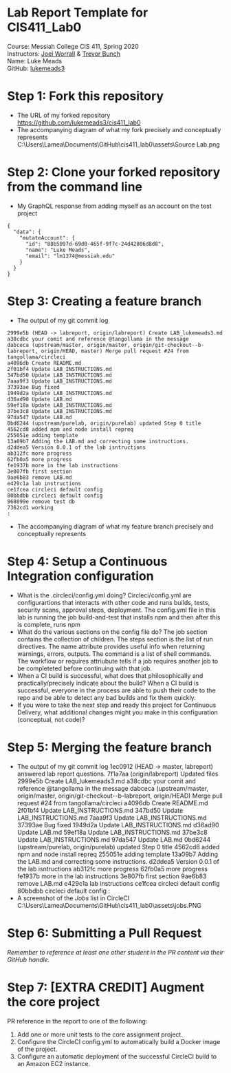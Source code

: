 # Lab Report Template for CIS411_Lab0
Course: Messiah College CIS 411, Spring 2020<br/>
Instructors: [Joel Worrall](https://github.com/tangollama) & [Trevor Bunch](https://github.com/trevordbunch)<br/>
Name: Luke Meads<br/>
GitHub: [lukemeads3](https://github.com/lukemeads3)<br/>

# Step 1: Fork this repository
- The URL of my forked repository
https://github.com/lukemeads3/cis411_lab0
- The accompanying diagram of what my fork precisely and conceptually represents
C:\Users\Lamea\Documents\GitHub\cis411_lab0\assets\Source Lab.png

# Step 2: Clone your forked repository from the command line
- My GraphQL response from adding myself as an account on the test project
```
{
  "data": {
    "mutateAccount": {
      "id": "88b5097d-69d0-465f-9f7c-24d42806d8d8",
      "name": "Luke Meads",
      "email": "lm1374@messiah.edu"
    }
  }
}
```

# Step 3: Creating a feature branch
- The output of my git commit log
```
2999e5b (HEAD -> labreport, origin/labreport) Create LAB_lukemeads3.md
a38cdbc your comit and reference @tangollama in the message
dabceca (upstream/master, origin/master, origin/git-checkout--b-labreport, origin/HEAD, master) Merge pull request #24 from tangollama/circleci
a4096db Create README.md
2f01bf4 Update LAB_INSTRUCTIONS.md
347bd50 Update LAB_INSTRUCTIONS.md
7aaa9f3 Update LAB_INSTRUCTIONS.md
37393ae Bug fixed
1949d2a Update LAB_INSTRUCTIONS.md
d36ad90 Update LAB.md
59ef18a Update LAB_INSTRUCTIONS.md
37be3c8 Update LAB_INSTRUCTIONS.md
97da547 Update LAB.md
0bd6244 (upstream/purelab, origin/purelab) updated Step 0 title
4562cd8 added npm and node install repreq
255051e adding template
13a09b7 Adding the LAB.md and correcting some instructions.
d2ddea5 Version 0.0.1 of the lab isntructions
ab312fc more progress
62fb0a5 more progress
fe1937b more in the lab instructions
3e807fb first section
9ae6b83 remove LAB.md
e429c1a lab instructions
ce1fcea circleci default config
80bbdbb circleci default config
968099e remove test db
7362cd1 working
:    
```
- The accompanying diagram of what my feature branch precisely and conceptually represents

# Step 4: Setup a Continuous Integration configuration
- What is the .circleci/config.yml doing?
Circleci/config.yml are configurartions that interacts with other code and runs builds, tests, security scans, approval steps, deployment. The config.yml file in this lab is running the job build-and-test that installs npm and then after this is complete, runs npm
- What do the various sections on the config file do?
The job section contains the collection of children. The steps section is the list of run directives. The name attribute provides useful info when returning warnings, errors, outputs. The command is a list of shell commands. The workflow or requires attriubute tells if a job requires another job to be completeted before continuing with that job.
- When a CI build is successful, what does that philosophically and practically/precisely indicate about the build?
When a CI build is successful, everyone in the process are able to push their code to the repo and be able to detect any bad builds and fix them quickly.
- If you were to take the next step and ready this project for Continuous Delivery, what additional changes might you make in this configuration (conceptual, not code)?

# Step 5: Merging the feature branch
* The output of my git commit log
1ec0912 (HEAD -> master, labreport) answered lab report questions.
7f1a7aa (origin/labreport) Updated files
2999e5b Create LAB_lukemeads3.md
a38cdbc your comit and reference @tangollama in the message
dabceca (upstream/master, origin/master, origin/git-checkout--b-labreport, origin/HEAD) Merge pull request #24 from tangollama/circleci
a4096db Create README.md
2f01bf4 Update LAB_INSTRUCTIONS.md
347bd50 Update LAB_INSTRUCTIONS.md
7aaa9f3 Update LAB_INSTRUCTIONS.md
37393ae Bug fixed
1949d2a Update LAB_INSTRUCTIONS.md
d36ad90 Update LAB.md
59ef18a Update LAB_INSTRUCTIONS.md
37be3c8 Update LAB_INSTRUCTIONS.md
97da547 Update LAB.md
0bd6244 (upstream/purelab, origin/purelab) updated Step 0 title
4562cd8 added npm and node install repreq
255051e adding template
13a09b7 Adding the LAB.md and correcting some instructions.
d2ddea5 Version 0.0.1 of the lab isntructions
ab312fc more progress
62fb0a5 more progress
fe1937b more in the lab instructions
3e807fb first section
9ae6b83 remove LAB.md
e429c1a lab instructions
ce1fcea circleci default config
80bbdbb circleci default config
:  
* A screenshot of the _Jobs_ list in CircleCI
C:\Users\Lamea\Documents\GitHub\cis411_lab0\assets\jobs.PNG

# Step 6: Submitting a Pull Request
_Remember to reference at least one other student in the PR content via their GitHub handle._

# Step 7: [EXTRA CREDIT] Augment the core project
PR reference in the report to one of the following:
1. Add one or more unit tests to the core assignment project. 
2. Configure the CircleCI config.yml to automatically build a Docker image of the project.
3. Configure an automatic deployment of the successful CircleCI build to an Amazon EC2 instance.

